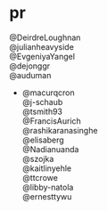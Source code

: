 # pr

@DeirdreLoughnan  
@julianheavyside  
@EvgeniyaYangel  
@dejonggr  
@auduman  
+ @macurqcron  
@j-schaub  
@tsmith93  
@FrancisAurich  
@rashikaranasinghe  
@elisaberg  
@Nadianuanda  
@szojka  
@kaitlinyehle  
@ttcrowe  
@libby-natola  
@ernesttywu  
